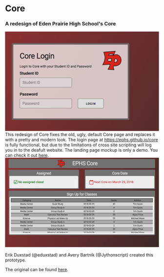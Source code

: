 # Core
### A redesign of Eden Prairie High School's Core
![Login Page](/img/login.png)
This redesign of Core fixes the old, ugly, default Core page and replaces it with a pretty and modern look. The login page at https://ephs.github.io/core is fully functional, but due to the limitations of cross site scripting will log you in to the deafult website. The landing page mockup is only a demo. You can check it out [here](https://ephs.github.io/core/landing.html). 
![Landing Page](/img/landing.png)

Erik Duxstad (@eduxstad) and Avery Bartnik (@Jythonscript) created this prototype. 

The original can be found [here](https://edenprairie_students.na.rapidbiz.com/).
